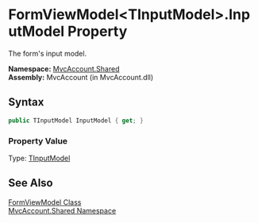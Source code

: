 FormViewModel&lt;TInputModel>.InputModel Property
=================================================
The form's input model.

**Namespace:** [MvcAccount.Shared][1]  
**Assembly:** MvcAccount (in MvcAccount.dll)

Syntax
------

```csharp
public TInputModel InputModel { get; }
```

### Property Value
Type: [TInputModel][2]

See Also
--------
[FormViewModel<TInputModel> Class][2]  
[MvcAccount.Shared Namespace][1]  

[1]: ../README.md
[2]: README.md
